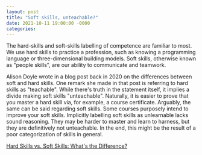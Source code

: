 ```yaml
---
layout: post
title: "Soft skills, unteachable?"
date: 2021-10-11 19:00:00 -0000
categories:
---
```



The hard-skills and soft-skills labelling of competence are familiar to most. We use hard skills to practice a profession, such as knowing a programming language or three-dimensional building models. Soft skills, otherwise known as "people skills", are our ability to communicate and teamwork. 

Alison Doyle wrote in a blog post back in 2020 on the differences between soft and hard skills. One remark she made in that post is referring to hard skills as "teachable". While there's truth in the statement itself, it implies a divide making soft skills "unteachable". Naturally, it is easier to prove that you master a hard skill via, for example, a course certificate. Arguably, the same can be said regarding soft skills. Some courses purposely intend to improve your soft skills. Implicitly labelling soft skills as unlearnable lacks sound reasoning. They may be harder to master and learn to harness, but they are definitively not unteachable. In the end, this might be the result of a poor categorization of skills in general. 

[Hard Skills vs. Soft Skills: What's the Difference?](https://www.thebalancecareers.com/hard-skills-vs-soft-skills-2063780)
